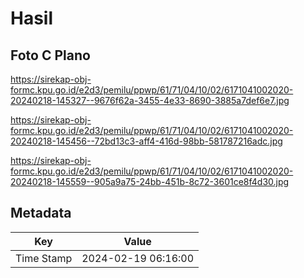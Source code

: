 # Hasil

## Foto C Plano

https://sirekap-obj-formc.kpu.go.id/e2d3/pemilu/ppwp/61/71/04/10/02/6171041002020-20240218-145327--9676f62a-3455-4e33-8690-3885a7def6e7.jpg

https://sirekap-obj-formc.kpu.go.id/e2d3/pemilu/ppwp/61/71/04/10/02/6171041002020-20240218-145456--72bd13c3-aff4-416d-98bb-581787216adc.jpg

https://sirekap-obj-formc.kpu.go.id/e2d3/pemilu/ppwp/61/71/04/10/02/6171041002020-20240218-145559--905a9a75-24bb-451b-8c72-3601ce8f4d30.jpg


## Metadata

| Key        | Value               |
| ---------- | ------------------- |
| Time Stamp | 2024-02-19 06:16:00 |



